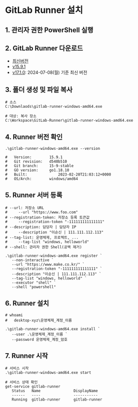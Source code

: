 
# GitLab Runner 설치

## 1. 관리자 권한 PowerShell 실행

## 2. GitLab Runner 다운로드
- [최신버전](https://gitlab.com/gitlab-org/gitlab-runner/-/releases)
- [v15.9.1](https://gitlab.com/gitlab-org/gitlab-runner/-/releases/v15.9.1/downloads/binaries/gitlab-runner-windows-amd64.zip)
- [v17.1.0](https://gitlab.com/gitlab-org/gitlab-runner/-/releases/v17.1.0/downloads/binaries/gitlab-runner-windows-amd64.zip): 2024-07-08(월) 기준 최신 버전

## 3. 폴더 생성 및 파일 복사
```shell
# 소스
C:\Downlaods\gitlab-runner-windows-amd64.exe

# 대상: 복사 장소
C:\Workspace\GitLab-Runner\gitlab-runner-windows-amd64.exe
```

## 4. Runner 버전 확인
```shell
.\gitlab-runner-windows-amd64.exe --version

#	Version:      	15.9.1
#	Git revision: 	d540b510
#	Git branch:   	15-9-stable
#	GO version:   	go1.18.10
#	Built:        		2023-02-20T21:03:12+0000
#	OS/Arch:      	windows/amd64
```

## 5. Runner 서버 등록
```shell
# --url: 저장소 URL
#     --url "https://www.foo.com"
# --registration-token: 저장소 등록 토큰값
#     --registration-token "-111111111111111"
# --description: 담당자 | 담당자 IP
#     --description "이순신 | 111.111.112.113"
# --tag-list: 운영체제, 프로젝트, ...
#     --tag-list "windows, helloworld"
# --shell: 관리자 권한 Shell(공백 제거)

.\gitlab-runner-windows-amd64.exe register `
   --non-interactive `
   --url "https://www.make.co.kr/" `
   --registration-token "-111111111111111" `
   --description "이순신 | 111.111.112.113" `
   --tag-list "windows, helloworld" `
   --executor "shell" `
   --shell "powershell"
```

## 6. Runner 설치
```shell
# whoami
#   desktop-xyz\운영체제_계정_이름

.\gitlab-runner-windows-amd64.exe install `
   --user .\운영체제_계정_이름 `
   --password 운영체제_계정_암호
```

## 7. Runner 시작
```shell
# 서비스 시작
.\gitlab-runner-windows-amd64.exe start

# 서비스 상태 확인
get-service gitlab-runner
   Status   Name               DisplayName
   ------   ----               -----------
   Running  gitlab-runner      gitlab-runner
```